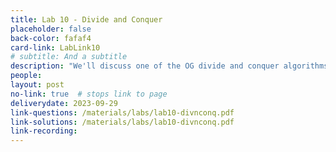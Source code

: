 ```yaml
---
title: Lab 10 - Divide and Conquer
placeholder: false
back-color: fafaf4
card-link: LabLink10
# subtitle: And a subtitle
description: "We'll discuss one of the OG divide and conquer algorithms: Kartsuba's algorithm."
people:
layout: post
no-link: true  # stops link to page 
deliverydate: 2023-09-29
link-questions: /materials/labs/lab10-divnconq.pdf
link-solutions: /materials/labs/lab10-divnconq.pdf
link-recording:
---
```










